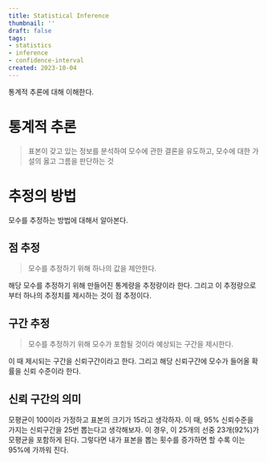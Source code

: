 ```yaml
---
title: Statistical Inference
thumbnail: ''
draft: false
tags:
- statistics
- inference
- confidence-interval
created: 2023-10-04
---
```


통계적 추론에 대해 이해한다.

# 통계적 추론

 > 
 > 표본이 갖고 있는 정보를 분석하여 모수에 관한 결론을 유도하고, 모수에 대한 가설의 옳고 그름을 판단하는 것

# 추정의 방법

모수를 추정하는 방법에 대해서 알아본다.

## 점 추정

 > 
 > 모수를 추정하기 위해 하나의 값을 제안한다.

해당 모수를 추정하기 위해 만들어진 통계량을 추정량이라 한다. 그리고 이 추정량으로 부터 하나의 추정치를 제시하는 것이 점 추정이다.

## 구간 추정

 > 
 > 모수를 추정하기 위해 모수가 포함될 것이라 예상되는 구간을 제시한다.

이 때 제시되는 구간을 신뢰구간이라고 한다. 그리고 해당 신뢰구간에 모수가 들어올 확률을 신뢰 수준이라 한다.

## 신뢰 구간의 의미

모평균이 100이라 가정하고 표본의 크기가 15라고 생각하자. 이 때, 95% 신뢰수준을 가지는 신뢰구간을 25번 뽑는다고 생각해보자. 이 경우, 이 25개의 선중 23개(92%)가 모평균을 포함하게 된다. 그렇다면 내가 표본을 뽑는 횟수를 증가하면 할 수록 이는 95%에 가까워 진다.

